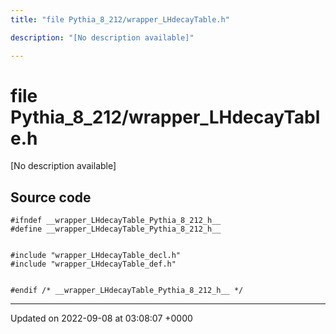 ```yaml
---
title: "file Pythia_8_212/wrapper_LHdecayTable.h"

description: "[No description available]"

---
```


# file Pythia_8_212/wrapper_LHdecayTable.h

[No description available]




## Source code

```
#ifndef __wrapper_LHdecayTable_Pythia_8_212_h__
#define __wrapper_LHdecayTable_Pythia_8_212_h__


#include "wrapper_LHdecayTable_decl.h"
#include "wrapper_LHdecayTable_def.h"


#endif /* __wrapper_LHdecayTable_Pythia_8_212_h__ */
```


-------------------------------

Updated on 2022-09-08 at 03:08:07 +0000
